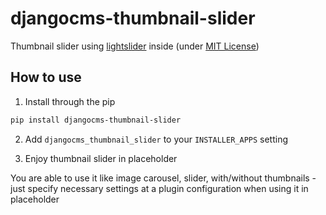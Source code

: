 # djangocms-thumbnail-slider

Thumbnail slider using [lightslider](https://github.com/sachinchoolur/lightslider) inside (under [MIT License](https://github.com/sachinchoolur/lightslider/blob/master/README.md#mit--sachin))

## How to use

1. Install through the pip

```bash
pip install djangocms-thumbnail-slider
```

2. Add `djangocms_thumbnail_slider` to your `INSTALLER_APPS` setting

3. Enjoy thumbnail slider in placeholder

You are able to use it like image carousel, slider, with/without thumbnails - just specify necessary settings at a plugin configuration when using it in placeholder 
